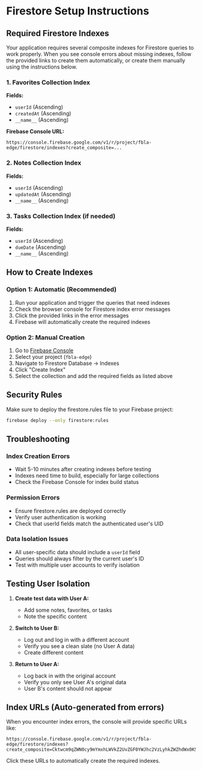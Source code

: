 # Firestore Setup Instructions

## Required Firestore Indexes

Your application requires several composite indexes for Firestore queries to work properly. When you see console errors about missing indexes, follow the provided links to create them automatically, or create them manually using the instructions below.

### 1. Favorites Collection Index

**Fields:**
- `userId` (Ascending)
- `createdAt` (Ascending)
- `__name__` (Ascending)

**Firebase Console URL:** 
```
https://console.firebase.google.com/v1/r/project/fbla-edge/firestore/indexes?create_composite=...
```

### 2. Notes Collection Index

**Fields:**
- `userId` (Ascending) 
- `updatedAt` (Ascending)
- `__name__` (Ascending)

### 3. Tasks Collection Index (if needed)

**Fields:**
- `userId` (Ascending)
- `dueDate` (Ascending)
- `__name__` (Ascending)

## How to Create Indexes

### Option 1: Automatic (Recommended)
1. Run your application and trigger the queries that need indexes
2. Check the browser console for Firestore index error messages
3. Click the provided links in the error messages
4. Firebase will automatically create the required indexes

### Option 2: Manual Creation
1. Go to [Firebase Console](https://console.firebase.google.com)
2. Select your project (`fbla-edge`)
3. Navigate to Firestore Database → Indexes
4. Click "Create Index"
5. Select the collection and add the required fields as listed above

## Security Rules

Make sure to deploy the firestore.rules file to your Firebase project:

```bash
firebase deploy --only firestore:rules
```

## Troubleshooting

### Index Creation Errors
- Wait 5-10 minutes after creating indexes before testing
- Indexes need time to build, especially for large collections
- Check the Firebase Console for index build status

### Permission Errors
- Ensure firestore.rules are deployed correctly
- Verify user authentication is working
- Check that userId fields match the authenticated user's UID

### Data Isolation Issues
- All user-specific data should include a `userId` field
- Queries should always filter by the current user's ID
- Test with multiple user accounts to verify isolation

## Testing User Isolation

1. **Create test data with User A:**
   - Add some notes, favorites, or tasks
   - Note the specific content

2. **Switch to User B:**
   - Log out and log in with a different account
   - Verify you see a clean slate (no User A data)
   - Create different content

3. **Return to User A:**
   - Log back in with the original account
   - Verify you only see User A's original data
   - User B's content should not appear

## Index URLs (Auto-generated from errors)

When you encounter index errors, the console will provide specific URLs like:

```
https://console.firebase.google.com/v1/r/project/fbla-edge/firestore/indexes?create_composite=Cktwcm9qZWN0cy9mYmxhLWVkZ2UvZGF0YWJhc2VzLyhkZWZhdWx0KS9jb2xsZWN0aW9uR3JvdXBzL2Zhdm9yaXRlcy9pbmRleGVzL18QARoKCgZ1c2VySWQQARoNCgljcmVhdGVkQXQQAhoMCghfX25hbWVfXxAC
```

Click these URLs to automatically create the required indexes.
